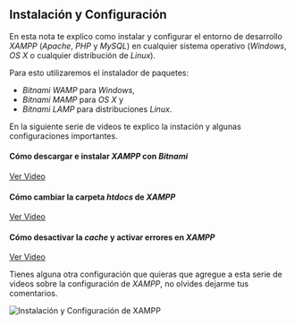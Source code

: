 ## Instalación y Configuración

En esta nota te explico como instalar y configurar el entorno de desarrollo _XAMPP_ (_Apache_, _PHP_ y _MySQL_) en cualquier sistema operativo (_Windows_, _OS X_ o cualquier distribución de _Linux_).

Para esto utilizaremos el instalador de paquetes:

- _Bitnami WAMP_ para _Windows_,
- _Bitnami MAMP_ para _OS X_ y
- _Bitnami LAMP_ para distribuciones _Linux_.

En la siguiente serie de videos te explico la instación y algunas configuraciones importantes.

#### Cómo descargar e instalar _XAMPP_ con _Bitnami_

[Ver Video](https://www.youtube.com/watch?v=4FrhMTAquuQ)

#### Cómo cambiar la carpeta _htdocs_ de _XAMPP_

[Ver Video](https://www.youtube.com/watch?v=txZCsFDEF1M)

#### Cómo desactivar la _cache_ y activar errores en _XAMPP_

[Ver Video](https://www.youtube.com/watch?v=bW3fHwU13go)

Tienes alguna otra configuración que quieras que agregue a esta serie de videos sobre la configuración de _XAMPP_, no olvides dejarme tus comentarios.

![Instalación y Configuración de XAMPP](https://jonmircha.com/img/blog/xampp.png)
